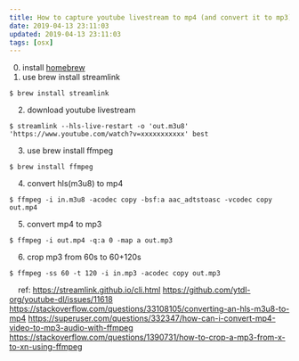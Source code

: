 ```yaml
---
title: How to capture youtube livestream to mp4 (and convert it to mp3) on mac
date: 2019-04-13 23:11:03
updated: 2019-04-13 23:11:03
tags: [osx]
---
```


0. install [homebrew](https://docs.brew.sh/Installation)
&nbsp;
&nbsp;
1. use brew install streamlink
```
$ brew install streamlink
```
&nbsp;
&nbsp;
2. download youtube livestream
```
$ streamlink --hls-live-restart -o 'out.m3u8' 'https://www.youtube.com/watch?v=xxxxxxxxxxx' best
```
&nbsp;
&nbsp;
3. use brew install ffmpeg
```
$ brew install ffmpeg
```
&nbsp;
&nbsp;
4. convert hls(m3u8) to mp4
```
$ ffmpeg -i in.m3u8 -acodec copy -bsf:a aac_adtstoasc -vcodec copy out.mp4
```
&nbsp;
&nbsp;
5. convert mp4 to mp3
```
$ ffmpeg -i out.mp4 -q:a 0 -map a out.mp3
```
&nbsp;
&nbsp;
6. crop mp3 from 60s to 60+120s
```
$ ffmpeg -ss 60 -t 120 -i in.mp3 -acodec copy out.mp3
```
&nbsp;
&nbsp;
ref:
https://streamlink.github.io/cli.html
https://github.com/ytdl-org/youtube-dl/issues/11618
https://stackoverflow.com/questions/33108105/converting-an-hls-m3u8-to-mp4
https://superuser.com/questions/332347/how-can-i-convert-mp4-video-to-mp3-audio-with-ffmpeg
https://stackoverflow.com/questions/1390731/how-to-crop-a-mp3-from-x-to-xn-using-ffmpeg
